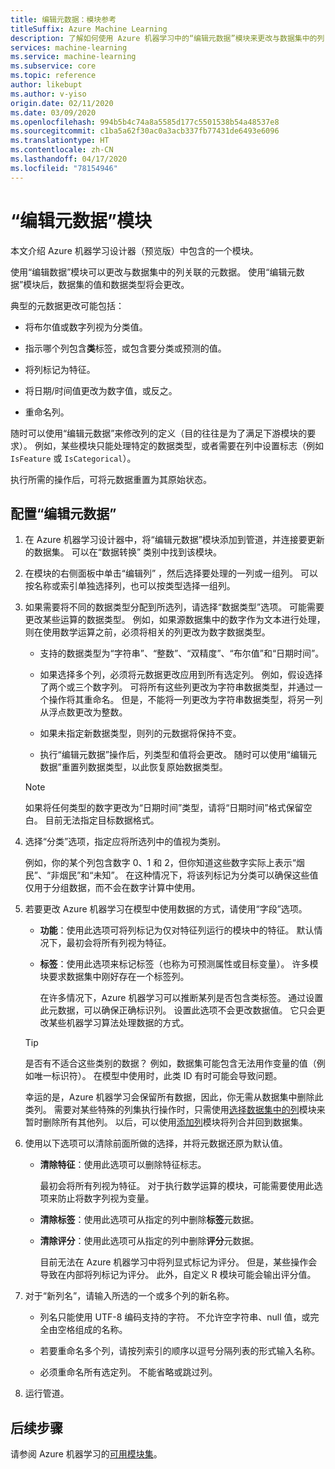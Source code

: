 ```yaml
---
title: 编辑元数据：模块参考
titleSuffix: Azure Machine Learning
description: 了解如何使用 Azure 机器学习中的“编辑元数据”模块来更改与数据集中的列关联的元数据。
services: machine-learning
ms.service: machine-learning
ms.subservice: core
ms.topic: reference
author: likebupt
ms.author: v-yiso
origin.date: 02/11/2020
ms.date: 03/09/2020
ms.openlocfilehash: 994b5b4c74a8a5585d177c5501538b54a48537e8
ms.sourcegitcommit: c1ba5a62f30ac0a3acb337fb77431de6493e6096
ms.translationtype: HT
ms.contentlocale: zh-CN
ms.lasthandoff: 04/17/2020
ms.locfileid: "78154946"
---
```

# <a name="edit-metadata-module"></a>“编辑元数据”模块

本文介绍 Azure 机器学习设计器（预览版）中包含的一个模块。

使用“编辑数据”模块可以更改与数据集中的列关联的元数据。 使用“编辑元数据”模块后，数据集的值和数据类型将会更改。

典型的元数据更改可能包括：
  
+ 将布尔值或数字列视为分类值。
  
+ 指示哪个列包含**类**标签，或包含要分类或预测的值。
  
+ 将列标记为特征。
  
+ 将日期/时间值更改为数字值，或反之。
  
+ 重命名列。
  
 随时可以使用“编辑元数据”来修改列的定义（目的往往是为了满足下游模块的要求）。 例如，某些模块只能处理特定的数据类型，或者需要在列中设置标志（例如 `IsFeature` 或 `IsCategorical`）。  
  
 执行所需的操作后，可将元数据重置为其原始状态。
  
## <a name="configure-edit-metadata"></a>配置“编辑元数据”
  
1. 在 Azure 机器学习设计器中，将“编辑元数据”模块添加到管道，并连接要更新的数据集。 可以在“数据转换”  类别中找到该模块。
  
1. 在模块的右侧面板中单击“编辑列”  ，然后选择要处理的一列或一组列。 可以按名称或索引单独选择列，也可以按类型选择一组列。  
  
1. 如果需要将不同的数据类型分配到所选列，请选择“数据类型”选项。  可能需要更改某些运算的数据类型。 例如，如果源数据集中的数字作为文本进行处理，则在使用数学运算之前，必须将相关的列更改为数字数据类型。

    + 支持的数据类型为“字符串”、“整数”、“双精度”、“布尔值”和“日期时间”。     

    + 如果选择多个列，必须将元数据更改应用到所有选定列。  例如，假设选择了两个或三个数字列。 可将所有这些列更改为字符串数据类型，并通过一个操作将其重命名。 但是，不能将一列更改为字符串数据类型，将另一列从浮点数更改为整数。
  
    + 如果未指定新数据类型，则列的元数据将保持不变。

    + 执行“编辑元数据”操作后，列类型和值将会更改。 随时可以使用“编辑元数据”重置列数据类型，以此恢复原始数据类型。  

    > [!NOTE]
    > 如果将任何类型的数字更改为“日期时间”类型，请将“日期时间”格式保留空白。   目前无法指定目标数据格式。  

1. 选择“分类”选项，指定应将所选列中的值视为类别。 

    例如，你的某个列包含数字 0、1 和 2，但你知道这些数字实际上表示“烟民”、“非烟民”和“未知”。 在这种情况下，将该列标记为分类可以确保这些值仅用于分组数据，而不会在数字计算中使用。
  
1. 若要更改 Azure 机器学习在模型中使用数据的方式，请使用“字段”选项。 

    + **功能**：使用此选项可将列标记为仅对特征列运行的模块中的特征。 默认情况下，最初会将所有列视为特征。  
  
    + **标签**：使用此选项来标记标签（也称为可预测属性或目标变量）。 许多模块要求数据集中刚好存在一个标签列。

        在许多情况下，Azure 机器学习可以推断某列是否包含类标签。 通过设置此元数据，可以确保正确标识列。 设置此选项不会更改数据值。 它只会更改某些机器学习算法处理数据的方式。
  
    > [!TIP]
    > 是否有不适合这些类别的数据？ 例如，数据集可能包含无法用作变量的值（例如唯一标识符）。 在模型中使用时，此类 ID 有时可能会导致问题。
    >
    > 幸运的是，Azure 机器学习会保留所有数据，因此，你无需从数据集中删除此类列。 需要对某些特殊的列集执行操作时，只需使用[选择数据集中的列](select-columns-in-dataset.md)模块来暂时删除所有其他列。 以后，可以使用[添加列](add-columns.md)模块将列合并回到数据集。  
  
1. 使用以下选项可以清除前面所做的选择，并将元数据还原为默认值。  
  
    + **清除特征**：使用此选项可以删除特征标志。  
  
         最初会将所有列视为特征。 对于执行数学运算的模块，可能需要使用此选项来防止将数字列视为变量。
  
    + **清除标签**：使用此选项可从指定的列中删除**标签**元数据。  
  
    + **清除评分**：使用此选项可从指定的列中删除**评分**元数据。  
  
         目前无法在 Azure 机器学习中将列显式标记为评分。 但是，某些操作会导致在内部将列标记为评分。 此外，自定义 R 模块可能会输出评分值。

1. 对于“新列名”，请输入所选的一个或多个列的新名称。   
  
    + 列名只能使用 UTF-8 编码支持的字符。 不允许空字符串、null 值，或完全由空格组成的名称。  
  
    + 若要重命名多个列，请按列索引的顺序以逗号分隔列表的形式输入名称。  
  
    + 必须重命名所有选定列。 不能省略或跳过列。  
  
1. 运行管道。  

## <a name="next-steps"></a>后续步骤

请参阅 Azure 机器学习的[可用模块集](module-reference.md)。
